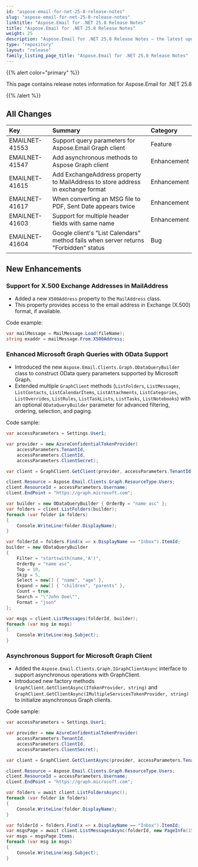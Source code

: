 ```yaml
---
id: "aspose-email-for-net-25-8-release-notes"
slug: "aspose-email-for-net-25-8-release-notes"
linktitle: "Aspose.Email for .NET 25.8 Release Notes"
title: "Aspose.Email for .NET 25.8 Release Notes"
weight: 25
description: "Aspose.Email for .NET 25.8 Release Notes – the latest updates and fixes."
type: "repository"
layout: "release"
family_listing_page_title: "Aspose.Email for .NET 25.8 Release Notes"
---
```


{{% alert color="primary" %}}

This page contains release notes information for Aspose.Email for .NET 25.8

{{% /alert %}}

## **All Changes**

|**Key**|**Summary**|**Category**|
| :- | :- | :- |
|EMAILNET-41553|Support query parameters for Aspose.Email Graph client|Feature|
|EMAILNET-41547|Add asynchronous methods to Aspose Graph client|Enhancement|
|EMAILNET-41615|Add ExchangeAddress property to MailAddress to store address in exchange format|Enhancement|
|EMAILNET-41617|When converting an MSG file to PDF, Sent Date appears twice|Enhancement|
|EMAILNET-41603|Support for multiple header fields with same name|Enhancement|
|EMAILNET-41604|Google client's "List Calendars" method fails when server returns "Forbidden" status|Bug|


## New Enhancements

### Support for X.500 Exchange Addresses in MailAddress

* Added a new `X500Address` property to the `MailAddress` class.
* This property provides access to the email address in Exchange (X.500) format, if available.

Code example:

```csharp
var mailMessage = MailMessage.Load(fileName);
string exaddr = mailMessage.From.X500Address;
```

### Enhanced Microsoft Graph Queries with OData Support

* Introduced the new `Aspose.Email.Clients.Graph.ODataQueryBuilder` class to construct OData query parameters supported by Microsoft Graph.
* Extended multiple `GraphClient` methods (`ListFolders`, `ListMessages`, `ListContacts`, `ListCalendarItems`, `ListAttachments`, `ListCategories`, `ListOverrides`, `ListRules`, `ListTaskLists`, `ListTasks`, `ListNotebooks`) with an optional `ODataQueryBuilder` parameter for advanced filtering, ordering, selection, and paging.

Code sample:

```csharp
var accessParameters = Settings.User1;

var provider = new AzureConfidentialTokenProvider(
    accessParameters.TenantId,
    accessParameters.ClientId,
    accessParameters.ClientSecret);

var client = GraphClient.GetClient(provider, accessParameters.TenantId);

client.Resource = Aspose.Email.Clients.Graph.ResourceType.Users;
client.ResourceId = accessParameters.Username;
client.EndPoint = "https://graph.microsoft.com";

var builder = new ODataQueryBuilder { OrderBy = "name asc" };
var folders = client.ListFolders(builder);
foreach (var folder in folders)
{
    Console.WriteLine(folder.DisplayName);
}

var folderId = folders.Find(x => x.DisplayName == "Inbox").ItemId;
builder = new ODataQueryBuilder
{
    Filter = "startswith(name,'A')",
    OrderBy = "name asc",
    Top = 10,
    Skip = 5,
    Select = new[] { "name", "age" },
    Expand = new[] { "children", "parents" },
    Count = true,
    Search = "\"John Doe\"",
    Format = "json"
};

var msgs = client.ListMessages(folderId, builder);
foreach (var msg in msgs)
{
    Console.WriteLine(msg.Subject);
}
```

### Asynchronous Support for Microsoft Graph Client

* Added the `Aspose.Email.Clients.Graph.IGraphClientAsync` interface to support asynchronous operations with GraphClient.
* Introduced new factory methods `GraphClient.GetClientAsync(ITokenProvider, string)` and `GraphClient.GetClientAsync(IMultipleServicesTokenProvider, string)` to initialize asynchronous Graph clients.

Code sample:

```csharp
var accessParameters = Settings.User1;

var provider = new AzureConfidentialTokenProvider(
    accessParameters.TenantId,
    accessParameters.ClientId,
    accessParameters.ClientSecret);

var client = GraphClient.GetClientAsync(provider, accessParameters.TenantId);

client.Resource = Aspose.Email.Clients.Graph.ResourceType.Users;
client.ResourceId = accessParameters.Username;
client.EndPoint = "https://graph.microsoft.com";

var folders = await client.ListFoldersAsync();
foreach (var folder in folders)
{
    Console.WriteLine(folder.DisplayName);
}

var folderId = folders.Find(x => x.DisplayName == "Inbox").ItemId;
var msgsPage = await client.ListMessagesAsync(folderId, new PageInfo(15) { PageOffset = 0 }, null);
var msgs = msgsPage.Items;
foreach (var msg in msgs)
{
    Console.WriteLine(msg.Subject);
}
```



